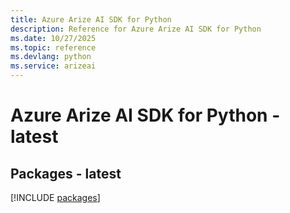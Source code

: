 ```yaml
---
title: Azure Arize AI SDK for Python
description: Reference for Azure Arize AI SDK for Python
ms.date: 10/27/2025
ms.topic: reference
ms.devlang: python
ms.service: arizeai
---
```

# Azure Arize AI SDK for Python - latest
## Packages - latest
[!INCLUDE [packages](arize-ai-index.md)]
